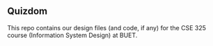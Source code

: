 ## Quizdom

This repo contains our design files (and code, if any) for the CSE 325 course
(Information System Design) at BUET.

